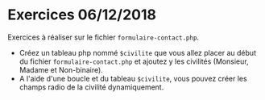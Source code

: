 # Exercices 06/12/2018

Exercices à réaliser sur le fichier `formulaire-contact.php`.

- Créez un tableau php nommé `$civilite` que vous allez placer au début du fichier `formulaire-contact.php` et ajoutez y les civilités (Monsieur, Madame et Non-binaire).
- A l'aide d'une boucle et du tableau `$civilite`, vous pouvez créer les champs radio de la civilité dynamiquement.
